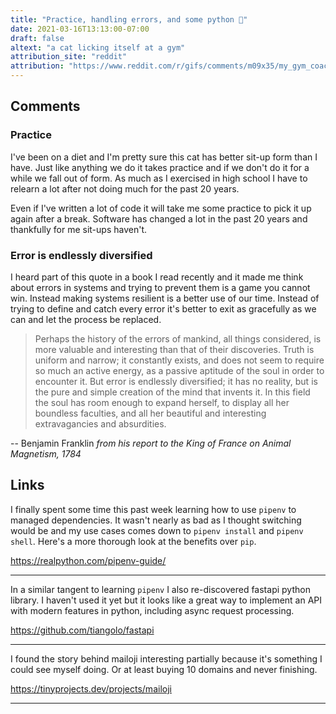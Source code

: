 ```yaml
---
title: "Practice, handling errors, and some python 🐍"
date: 2021-03-16T13:13:00-07:00
draft: false
altext: "a cat licking itself at a gym"
attribution_site: "reddit"
attribution: "https://www.reddit.com/r/gifs/comments/m09x35/my_gym_coach_shows_how_to_do_situps/"
---
```


## Comments

### Practice

I've been on a diet and I'm pretty sure this cat has better sit-up form than I have.
Just like anything we do it takes practice and if we don't do it for a while we fall out of form.
As much as I exercised in high school I have to relearn a lot after not doing much for the past 20 years.

Even if I've written a lot of code it will take me some practice to pick it up again after a break.
Software has changed a lot in the past 20 years and thankfully for me sit-ups haven't.

### Error is endlessly diversified

I heard part of this quote in a book I read recently and it made me think about errors in systems and trying to prevent them is a game you cannot win.
Instead making systems resilient is a better use of our time.
Instead of trying to define and catch every error it's better to exit as gracefully as we can and let the process be replaced.

>Perhaps the history of the errors of mankind, all things considered, is more valuable and interesting than that of their discoveries.
Truth is uniform and narrow; it constantly exists, and does not seem to require so much an active energy, as a passive aptitude of the soul in order to encounter it.
But error is endlessly diversified; it has no reality, but is the pure and simple creation of the mind that invents it.
In this field the soul has room enough to expand herself, to display all her boundless faculties, and all her beautiful and interesting extravagancies and absurdities.

-- Benjamin Franklin _from his report to the King of France on Animal Magnetism, 1784_

## Links

I finally spent some time this past week learning how to use `pipenv` to managed dependencies.
It wasn't nearly as bad as I thought switching would be and my use cases comes down to `pipenv install` and `pipenv shell`.
Here's a more thorough look at the benefits over `pip`.

https://realpython.com/pipenv-guide/

---

In a similar tangent to learning `pipenv` I also re-discovered fastapi python library.
I haven't used it yet but it looks like a great way to implement an API with modern features in python, including async request processing.

https://github.com/tiangolo/fastapi

---

I found the story behind mailoji interesting partially because it's something I could see myself doing.
Or at least buying 10 domains and never finishing.

https://tinyprojects.dev/projects/mailoji

---